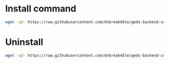 # Install command

```sh
wget -qO- https://raw.githubusercontent.com/Unbreak4ble/geds-backend-script-install/refs/heads/main/install.sh | bash
```

# Uninstall

```sh
wget -qO- https://raw.githubusercontent.com/Unbreak4ble/geds-backend-script-install/refs/heads/main/uninstall.sh | bash
```